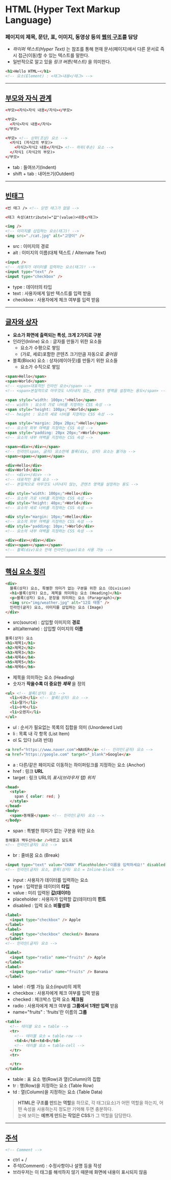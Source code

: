 # HTML (Hyper Text Markup Language)
### 페이지의 제목, 문단, 표, 이미지, 동영상 등의 <u>웹의 구조</u>를 담당
- _하이퍼 텍스트(Hyper Text)_ 는 참조를 통해 현재 문서(페이지)에서 다른 문서로 즉시 접근(이동)할 수 있는 텍스트를 말한다.
- 일반적으로 알고 있을 _링크 버튼(텍스트)_ 을 의미한다.
```html
<h1>Hello HTML~</h1>
<!-- 요소(Element) : <태그>내용</태그> -->
```

----

## <a href="https://github.com/dudcks5477/Front-end/tree/master/HTML/ex1.html">부모와 자식 관계</a>
```html
<부모><자식>자식 내용</자식></부모>

<부모>
  <자식>자식 내용</자식>
</부모>

<부모> <!-- 상위(조상) 요소 -->
  <자식1 (자식2의 부모)>
    <자식2>자식2 내용</자식2> <!-- 하위(후손) 요소 -->
  </자식1 (자식2의 부모)>
</부모>
```
- tab : 들여쓰기(Indent)
- shift + tab : 내어쓰기(Outdent)

----

## <a href="https://github.com/dudcks5477/Front-end/tree/master/HTML/ex2.html">빈태그</a>

```html
<빈 태그 /> <!-- 닫힌 태그가 없음 -->

<태그 속성(Attribute)="값"(value)>내용</태그>

<img />
<!-- 이미지를 삽입하는 요소(태그)! -->
<img src="./cat.jpg" alt="고양이" />
```
- src : 이미지의 경로
- alt : 이미지의 이름(대체 텍스트 / Alternate Text)
```html
<input />
<!-- 사용자가 데이터를 입력하는 요소(태그)! -->
<input type="text" />
<input type="checkbox" />
```
- type : 데이터의 타입
- text : 사용자에게 일반 텍스트를 입력 받음
- checkbox : 사용자에게 체크 여부를 입력 받음

----

## <a href="https://github.com/dudcks5477/Front-end/tree/master/HTML/ex3.html">글자와 상자</a>
- **요소가 화면에 출력되는 특성, 크게 2가지로 구분**
- 인라인(Inline) 요소 : 글자를 만들기 위한 요소들
  - 요소가 수평으로 쌓임
  - (가로, 세로)포함한 콘텐츠 크기만큼 자동으로 _줄어듬_
- 블록(Block) 요소 : 상자(레이아웃)를 만들기 위한 요소들
  - 요소가 수직으로 쌓임
```html
<span>Hello</span>
<span>World</span>
<!-- <span>대표적인 인라인 요소</span> -->
<!-- <span>본질적으로 아무것도 나타내지 않는, 콘텐츠 영역을 설정하는 용도</span> -->

<span style="width: 100px;">Hello</span>
<!-- width : 요소의 가로 너비를 지정하는 CSS 속성 -->
<span style="height: 100px;">World</span>
<!-- height : 요소의 세로 너비를 지정하는 CSS 속성 -->

<span style="margin: 20px 20px;">Hello</span>
<!-- 요소의 외부 여백을 지정하는 CSS 속성 -->
<span style="padding: 20px 20px;">World</span>
<!-- 요소의 내부 여백을 지정하는 CSS 속성 -->

<span><div></div></span>
<!-- 인라인(span, 글자) 요소안에 블록(div, 상자) 요소는 불가능 -->
<span><span></span></span>

<div>Hello</div>
<div>World</div>
<!-- <div></div> -->
<!-- 대표적인 블록 요소 -->
<!-- 본질적으로 아무것도 나타내지 않는, 콘텐츠 영역을 설정하는 용도 -->

<div style="width: 100px;">Hello</div>
<!-- 요소의 가로 너비를 지정하는 CSS 속성 -->
<div style="height: 40px;">World</div>
<!-- 요소의 세로 너비를 지정하는 CSS 속성 -->

<div style="margin: 10px;">Hello</div>
<!-- 요소의 외부 여백을 지정하는 CSS 속성 -->
<div style="padding: 10px;">World</div>
<!-- 요소의 내부 여백을 지정하는 CSS 속성 -->

<div><div></div></div>
<div><span></span></span>
<!-- 블록(div)요소 안에 인라인(span)요소 사용 가능 -->
```

----

## <a href="https://github.com/dudcks5477/Front-end/tree/master/HTML/ex4.html">핵심 요소 정리</a>
```html
<div>
  블록(상자) 요소, 특별한 의미가 없는 구분을 위한 요소 (Division)
  <h1>블록(상자) 요소, 제목을 의미하는 요소 (Heading)</h1>
  <p>블록(상자) 요소, 문장을 의미하는 요소 (Paragraph)</p>
  <img src="img/weather.jpg" alt="12호 태풍" />
  인라인(글자) 요소, 이미지를 삽입하는 요소 (Image)
</div>
```
- src(source) : 삽입할 이미지의 **경로**
- alt(alternate) : 삽입할 이미지의 **이름**

```html
블록(상자) 요소
<h1>제목1</h1>
<h2>제목2</h2>
<h3>제목3</h3>
<h4>제목4</h4>
<h5>제목5</h5>
<h6>제목6</h6>
```
- 제목을 의미하는 요소 (Heading)
- 숫자가 **작을수록 더 중요한 _제목_** 을 정의

```html
<ul> <!-- 블록(상자) 요소 -->
  <li>사과</li> <!-- 블록(상자) 요소 -->
  <li>딸기</li>
  <li>수박</li>
  <li>오렌지</li>
</ul>
```
- ul : 순서가 필요없는 목록의 집합을 의미 (Unordered List)
- li : 목록 내 각 항목 (List Item)
- ol 도 있다 (ul과 반대)

```html
<a href="https://www.naver.com">NAVER</a> <!-- 인라인(글자) 요소 -->
<a href="https://google.com" target="_blank">Google</a>
```
- a : 다른/같은 페이지로 이동하는 하이퍼링크를 지정하는 요소 (Anchor)
- href : 링크 **URL**
- target : 링크 URL의 _표시(브라우저 탭) 위치_

```html
<head>
  <style>
    span { color: red; }
  </style>
</head>
<body>
  <span>동해물</span> <!-- 인라인(글자) 요소 -->
</body>
```
- span : 특별한 의미가 없는 구분을 위한 요소

```html
동해물과 백두산이<br />마르고 닳도록
<!-- 인라인(글자) 요소 -->
```
- br : 줄바꿈 요소 (Break)

```html
<input type="text" value="CHAN" Placehholder="이름을 입력하세요!" disabled />
<!-- 인라인(글자) 요소, 블록(상자) 요소 = Inline-block -->
```
- input : 사용자가 데이터를 입력하는 요소
- type : 입력받을 데이터의 **타입**
- value : 미리 입력된 **값(데이터)**
- placeholder : 사용자가 입력할 값(데이터)의 **힌트**
- disabled : 입력 요소 **비활성화**

```html
<label>
  <input type="checkbox" /> Apple
</label>
<label>
  <input type="checkbox" checked/> Banana
</label>
<!-- 인라인(글자) 요소 -->

<label>
  <input type="radio" name="fruits" /> Apple
</label>
<label>
  <input type="radio" name="fruits" /> Banana
</label>
```
- label : 라벨 가능 요소(input)의 제목
- checkbox : 사용자에게 체크 여부를 입력 받음
- checked : 체크박스 입력 요소 **체크됨**
- radio : 사용자에게 체크 여부를 **그룹에서 1개만 입력** 받음
- name="fruits" : 'fruits'란 이름의 **그룹**

```html
<table>
  <!-- 테이블 요소 = table -->
  <tr>
    <!-- 테이블 요소 = table-row -->
    <td>A</td><td>B</td>
    <!-- 테이블 요소 = table-cell -->
  </tr>
  <tr>

  </tr>
</table>
```
- table : 표 요소 행(Row)과 열(Column)의 집합
- tr : 행(Row)을 지정하는 요소 (Table Row)
- td : 열(Column)을 지정하는 요소 (Table Data)

> **HTML은 구조를 만드는 역할**을 하므로, 각 태그(요소)가 어떤 역할을 하는지, 어떤 속성을 사용하는지 정도만 기억해 두면 충분하다. <br>
눈에 보이는 **예쁘게 만드는 작업은 CSS**가 그 역할을 담당한다.

----

## <a href="https://github.com/dudcks5477/Front-end/tree/master/HTML/ex5.html">주석</a>
```html
<!-- Comment -->
```
- ctrl + /
- 주석(Comment) : 수정사항이나 설명 등을 작성
- 브라우저는 이 태그를 해석하지 않기 때문에 화면에 내용이 표시되지 않음